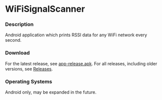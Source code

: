 # WiFiSignalScanner

### Description
Android application which prints RSSI data for any WiFi network every second.

### Download
For the latest release, see  [app-release.apk](https://github.com/DrAlienTech/WiFiSignalScanner/blob/master/app-release.apk). For all releases, including older versions, see [Releases](https://github.com/DrAlienTech/WiFiSignalScanner/releases).

### Operating Systems
Android only, may be expanded in the future.

